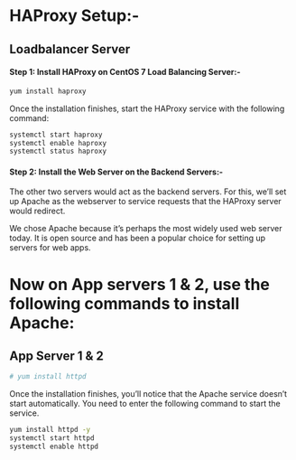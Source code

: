 # HAProxy Setup:-

## Loadbalancer Server

#### Step 1: Install HAProxy on CentOS 7 Load Balancing Server:-

```sh
yum install haproxy
```
Once the installation finishes, start the HAProxy service with the following command:

```sh
systemctl start haproxy
systemctl enable haproxy
systemctl status haproxy
```

#### Step 2: Install the Web Server on the Backend Servers:-

The other two servers would act as the backend servers. For this, we’ll set up Apache as the webserver to service requests that the HAProxy server would redirect.

We chose Apache because it’s perhaps the most widely used web server today. It is open source and has been a popular choice for setting up servers for web apps.


# Now on App servers 1 & 2, use the following commands to install Apache:


## App Server 1 & 2

```sh
# yum install httpd
```

Once the installation finishes, you’ll notice that the Apache service doesn’t start automatically. You need to enter the following command to start the service.

```sh
yum install httpd -y
systemctl start httpd
systemctl enable httpd
```

